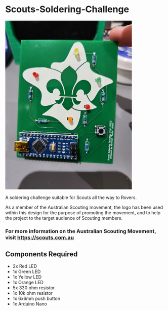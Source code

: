 # Scouts-Soldering-Challenge

<img src="Assembled_Example.jpg" alt="drawing" width="400"/>
 
A soldering challenge suitable for Scouts all the way to Rovers.

As a member of the Australian Scouting movement, the logo has been used within this design for the purpose of promoting the movement, and to help the project to the target audience of Scouting members. 

### For more information on the Australian Scouting Movement, visit https://scouts.com.au

## Components Required
- 2x Red LED
- 1x Green LED
- 1x Yellow LED
- 1x Orange LED
- 5x 330 ohm resistor
- 1x 10k ohm resistor
- 1x 6x6mm push button
- 1x Arduino Nano


